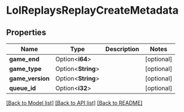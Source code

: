 # LolReplaysReplayCreateMetadata

## Properties

Name | Type | Description | Notes
------------ | ------------- | ------------- | -------------
**game_end** | Option<**i64**> |  | [optional]
**game_type** | Option<**String**> |  | [optional]
**game_version** | Option<**String**> |  | [optional]
**queue_id** | Option<**i32**> |  | [optional]

[[Back to Model list]](../README.md#documentation-for-models) [[Back to API list]](../README.md#documentation-for-api-endpoints) [[Back to README]](../README.md)


